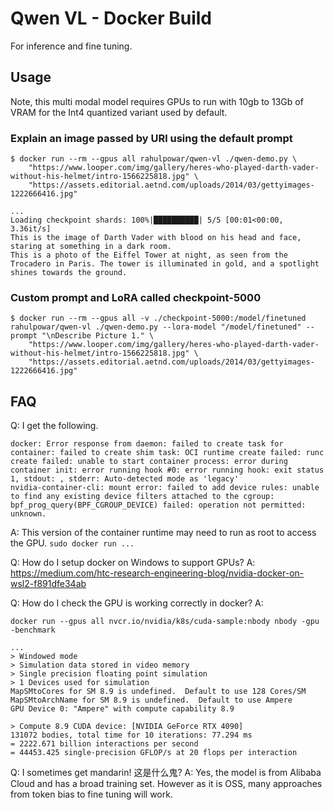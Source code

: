 # Qwen VL - Docker Build

For inference and fine tuning.

## Usage

Note, this multi modal model requires GPUs to run with 10gb to 13Gb of VRAM for the Int4 quantized variant used by default.

### Explain an image passed by URl using the default prompt

```
$ docker run --rm --gpus all rahulpowar/qwen-vl ./qwen-demo.py \
    "https://www.looper.com/img/gallery/heres-who-played-darth-vader-without-his-helmet/intro-1566225818.jpg" \
    "https://assets.editorial.aetnd.com/uploads/2014/03/gettyimages-1222666416.jpg"
```

```
...
Loading checkpoint shards: 100%|██████████| 5/5 [00:01<00:00,  3.36it/s]
This is the image of Darth Vader with blood on his head and face, staring at something in a dark room.
This is a photo of the Eiffel Tower at night, as seen from the Trocadero in Paris. The tower is illuminated in gold, and a spotlight shines towards the ground.
```

### Custom prompt and LoRA called checkpoint-5000

```
$ docker run --rm --gpus all -v ./checkpoint-5000:/model/finetuned  rahulpowar/qwen-vl ./qwen-demo.py --lora-model "/model/finetuned" --prompt "\nDescribe Picture 1." \
    "https://www.looper.com/img/gallery/heres-who-played-darth-vader-without-his-helmet/intro-1566225818.jpg" \
    "https://assets.editorial.aetnd.com/uploads/2014/03/gettyimages-1222666416.jpg"
```

## FAQ

Q: I get the following.
```
docker: Error response from daemon: failed to create task for container: failed to create shim task: OCI runtime create failed: runc create failed: unable to start container process: error during container init: error running hook #0: error running hook: exit status 1, stdout: , stderr: Auto-detected mode as 'legacy'
nvidia-container-cli: mount error: failed to add device rules: unable to find any existing device filters attached to the cgroup: bpf_prog_query(BPF_CGROUP_DEVICE) failed: operation not permitted: unknown.
```
A: This version of the container runtime may need to run as root to access the GPU. `sudo docker run ...`

Q: How do I setup docker on Windows to support GPUs?
A: https://medium.com/htc-research-engineering-blog/nvidia-docker-on-wsl2-f891dfe34ab

Q: How do I check the GPU is working correctly in docker?
A: 
```
docker run --gpus all nvcr.io/nvidia/k8s/cuda-sample:nbody nbody -gpu -benchmark

...
> Windowed mode
> Simulation data stored in video memory
> Single precision floating point simulation
> 1 Devices used for simulation
MapSMtoCores for SM 8.9 is undefined.  Default to use 128 Cores/SM
MapSMtoArchName for SM 8.9 is undefined.  Default to use Ampere
GPU Device 0: "Ampere" with compute capability 8.9

> Compute 8.9 CUDA device: [NVIDIA GeForce RTX 4090]
131072 bodies, total time for 10 iterations: 77.294 ms
= 2222.671 billion interactions per second
= 44453.425 single-precision GFLOP/s at 20 flops per interaction
```

Q: I sometimes get mandarin! 这是什么鬼?
A: Yes, the model is from Alibaba Cloud and has a broad training set. However as it is OSS, many approaches from token bias to fine tuning will work.